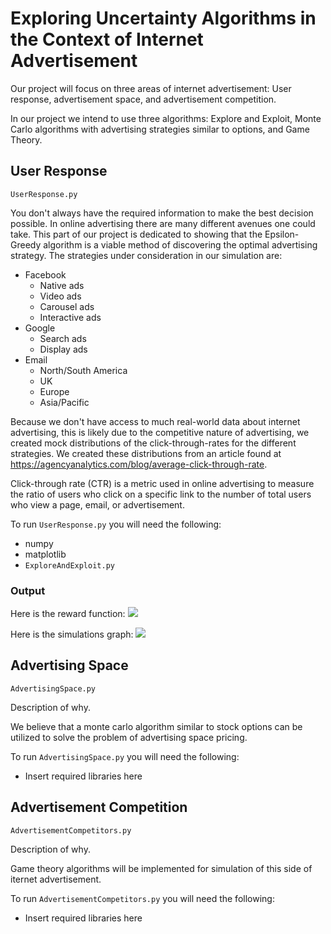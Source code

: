 # Exploring Uncertainty Algorithms in the Context of Internet Advertisement

Our project will focus on three areas of internet advertisement: User response, advertisement space, and advertisement competition.

In our project we intend to use three algorithms: Explore and Exploit, Monte Carlo algorithms with advertising strategies similar to options, and Game Theory. 


## User Response

```UserResponse.py```

You don't always have the required information to make the best decision possible. In online advertising there are many different avenues one could take. This part of our project is dedicated to showing that the Epsilon-Greedy algorithm is a viable method of discovering the optimal advertising strategy. The strategies under consideration in our simulation are:

* Facebook
  * Native ads
  * Video ads
  * Carousel ads
  * Interactive ads
* Google
  * Search ads
  * Display ads
* Email
  * North/South America
  * UK
  * Europe
  * Asia/Pacific

Because we don't have access to much real-world data about internet advertising, this is likely due to the competitive nature of advertising, we created mock distributions of the click-through-rates for the different strategies. We created these distributions from an article found at https://agencyanalytics.com/blog/average-click-through-rate.

Click-through rate (CTR) is a metric used in online advertising to measure the ratio of users who click on a specific link to the number of total users who view a page, email, or advertisement.

To run ```UserResponse.py``` you will need the following:

* numpy
* matplotlib
* ``ExploreAndExploit.py``

### Output
Here is the reward function: ![](images/reward.png)

Here is the simulations graph: ![](images/simulations.png)

## Advertising Space

```AdvertisingSpace.py```

Description of why.

We believe that a monte carlo algorithm similar to stock options can be utilized to solve the problem of advertising space pricing.

To run ```AdvertisingSpace.py``` you will need the following:

* Insert required libraries here


## Advertisement Competition

```AdvertisementCompetitors.py```

Description of why.

Game theory algorithms will be implemented for simulation of this side of iternet advertisement.

To run ```AdvertisementCompetitors.py``` you will need the following:

* Insert required libraries here